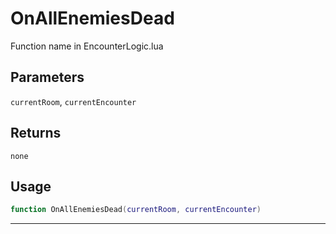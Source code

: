 # OnAllEnemiesDead
Function name in EncounterLogic.lua
## Parameters
`currentRoom`, `currentEncounter`
## Returns
`none`
## Usage
```lua
function OnAllEnemiesDead(currentRoom, currentEncounter)
```
---
